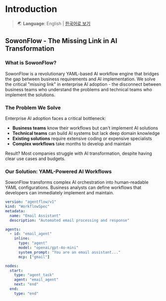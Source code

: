 # Introduction

> 🌏 **Language**: English | [한국어로 보기](../ko/README.md)

## SowonFlow - The Missing Link in AI Transformation

### What is SowonFlow?

SowonFlow is a revolutionary YAML-based AI workflow engine that bridges the gap between business requirements and AI implementation. We solve the critical "missing link" in enterprise AI adoption - the disconnect between business teams who understand the problems and technical teams who implement the solutions.

### The Problem We Solve

Enterprise AI adoption faces a critical bottleneck:

* **Business teams** know their workflows but can't implement AI solutions
* **Technical teams** can build AI systems but lack deep domain knowledge
* **Existing solutions** require extensive coding or expensive specialists
* **Complex workflows** take months to develop and maintain

Result? Most companies struggle with AI transformation, despite having clear use cases and budgets.

### Our Solution: YAML-Powered AI Workflows

SowonFlow transforms complex AI orchestration into human-readable YAML configurations. Business analysts can define workflows that developers can immediately implement and maintain.

```yaml
version: "agentflow/v1"
kind: "WorkflowSpec"
metadata:
  name: "Email Assistant"
  description: "Automated email processing and response"

agents:
  - id: "email_agent"
    inline:
      type: "agent"
      model: "openai/gpt-4o-mini"
      system_prompt: "You are an email assistant..."
      mcp: ["gmail"]

nodes:
  start:
    type: "agent_task"
    agent: "email_agent"
    next: "end"
  end:
    type: "end"
```
